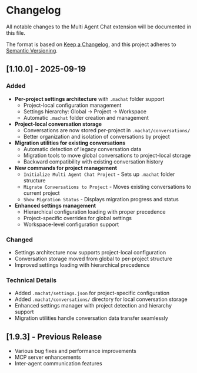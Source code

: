 # Changelog

All notable changes to the Multi Agent Chat extension will be documented in this file.

The format is based on [Keep a Changelog](https://keepachangelog.com/en/1.0.0/),
and this project adheres to [Semantic Versioning](https://semver.org/spec/v2.0.0.html).

## [1.10.0] - 2025-09-19

### Added
- **Per-project settings architecture** with `.machat` folder support
  - Project-local configuration management
  - Settings hierarchy: Global → Project → Workspace
  - Automatic `.machat` folder creation and management
- **Project-local conversation storage**
  - Conversations are now stored per-project in `.machat/conversations/`
  - Better organization and isolation of conversations by project
- **Migration utilities for existing conversations**
  - Automatic detection of legacy conversation data
  - Migration tools to move global conversations to project-local storage
  - Backward compatibility with existing conversation history
- **New commands for project management**
  - `Initialize Multi Agent Chat Project` - Sets up `.machat` folder structure
  - `Migrate Conversations to Project` - Moves existing conversations to current project
  - `Show Migration Status` - Displays migration progress and status
- **Enhanced settings management**
  - Hierarchical configuration loading with proper precedence
  - Project-specific overrides for global settings
  - Workspace-level configuration support

### Changed
- Settings architecture now supports project-local configuration
- Conversation storage moved from global to per-project structure
- Improved settings loading with hierarchical precedence

### Technical Details
- Added `.machat/settings.json` for project-specific configuration
- Added `.machat/conversations/` directory for local conversation storage
- Enhanced settings manager with project detection and hierarchy support
- Migration utilities handle conversation data transfer seamlessly

## [1.9.3] - Previous Release
- Various bug fixes and performance improvements
- MCP server enhancements
- Inter-agent communication features